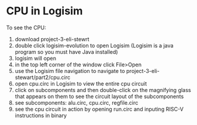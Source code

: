 # CPU in Logisim

To see the CPU:
1) download project-3-eli-stewrt
2) double click logisim-evolution to open Logisim (Logisim is a java program so you must have Java installed)
3) logisim will open
4) in the top left corner of the window click File>Open
5) use the Logisim file navigation to navigate to project-3-eli-stewart/part2/cpu.circ
6) open cpu.circ in Logisim to view the entire cpu circuit
7) click on subcomponents and then double-click on the magnifying glass that appears on them to see the circuit layout of the subcomponents
8) see subcomponents: alu.circ, cpu.circ, regfile.circ
9) see the cpu circuit in action by opening run.circ and inputing RISC-V instructions in binary
